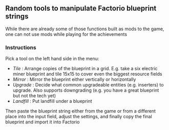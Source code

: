 ## Random tools to manipulate Factorio blueprint strings

While there are already some of those functions built as mods to the
game, one can not use mods while playing for the achievements

### Instructions

Pick a tool on the left hand side in the menu:

- *Tile* : Arrange copies of the blueprint in a grid.  E.g. take a six
  electric miner blueprint and tile 15x15 to cover even the biggest
  resource fields
- *Mirror* : Mirror the blueprint either vertically or horizontally
- *Upgrade* : Decide what common upgradeable entities (e.g. inserters)
  to upgrade.  Also supports downgrading (e.g. you have a great
  blueprint but not the tech yet)
- *Landfill* : Put landfill under a blueprint

Then paste the blueprint string either from the game or from a different
place into the input field, adjust the settings, and finally copy the
final blueprint and import it into Factorio

